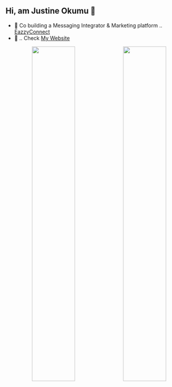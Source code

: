 <h2> Hi, am Justine Okumu 👋 </h2>

- 🔭 Co building a Messaging Integrator & Marketing platform .. [EazzyConnect](https://eazzyconnect.com)
- 🔭  .. Check [My Website](http://okumujustine.com/)

<p align="center">
  <img width="48%" src="https://github-readme-stats.vercel.app/api?username=okumujustine&show_icons=true&theme=tokyo"/>

  <img width="48%" src="https://github-readme-streak-stats.herokuapp.com/?user=okumujustine&theme=tokyo" />
</p>
